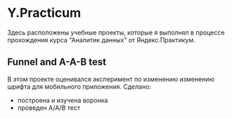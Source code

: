 # Y.Practicum
Здесь расположены учебные проекты, которые я выполнял в процессе прохождения курса "Аналитик данных" от Яндекс.Практикум.



## Funnel and A-A-B test
В этом проекте оценивался эксперимент по изменению изменению шрифта для мобильного приложения. Сделано:
- построена и изучена воронка
- проведен А/А/В тест
